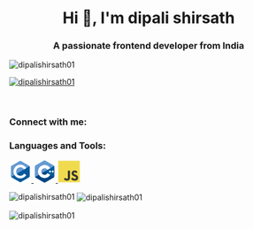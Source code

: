 <h1 align="center">Hi 👋, I'm dipali shirsath</h1>
<h3 align="center">A passionate frontend developer from India</h3>

<p align="left"> <img src="https://komarev.com/ghpvc/?username=dipalishirsath01&label=Profile%20views&color=0e75b6&style=flat" alt="dipalishirsath01" /> </p>

<p align="left"> <a href="https://github.com/ryo-ma/github-profile-trophy"><img src="https://github-profile-trophy.vercel.app/?username=dipalishirsath01" alt="dipalishirsath01" /></a> </p>

<p align="left"> <a href="https://twitter.com/" target="blank"><img src="https://img.shields.io/twitter/follow/?logo=twitter&style=for-the-badge" alt="" /></a> </p>

<h3 align="left">Connect with me:</h3>
<p align="left">
</p>

<h3 align="left">Languages and Tools:</h3>
<p align="left"> <a href="https://www.cprogramming.com/" target="_blank" rel="noreferrer"> <img src="https://raw.githubusercontent.com/devicons/devicon/master/icons/c/c-original.svg" alt="c" width="40" height="40"/> </a> <a href="https://www.w3schools.com/cpp/" target="_blank" rel="noreferrer"> <img src="https://raw.githubusercontent.com/devicons/devicon/master/icons/cplusplus/cplusplus-original.svg" alt="cplusplus" width="40" height="40"/> </a> <a href="https://developer.mozilla.org/en-US/docs/Web/JavaScript" target="_blank" rel="noreferrer"> <img src="https://raw.githubusercontent.com/devicons/devicon/master/icons/javascript/javascript-original.svg" alt="javascript" width="40" height="40"/> </a> </p>

<p><img align="left" src="https://github-readme-stats.vercel.app/api/top-langs?username=dipalishirsath01&show_icons=true&locale=en&layout=compact" alt="dipalishirsath01" /></p>

<p>&nbsp;<img align="center" src="https://github-readme-stats.vercel.app/api?username=dipalishirsath01&show_icons=true&locale=en" alt="dipalishirsath01" /></p>

<p><img align="center" src="https://github-readme-streak-stats.herokuapp.com/?user=dipalishirsath01&" alt="dipalishirsath01" /></p>
